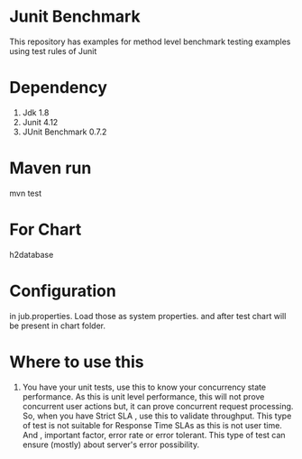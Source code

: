 # Junit Benchmark
This repository has examples for method level benchmark testing examples using test rules of Junit

# Dependency 

1. Jdk 1.8
2. Junit 4.12
3. JUnit Benchmark 0.7.2

# Maven run
mvn test

# For Chart 
h2database

# Configuration 
in jub.properties. Load those as system properties. and after test chart will be present in chart folder. 

 
# Where to use this 
1. You have your unit tests, use this to know your concurrency state performance.
As this is unit level performance, this will not prove concurrent user actions but, it can prove concurrent request processing.
So, when you have Strict SLA , use this to validate throughput. 
This type of test is not suitable for Response Time SLAs as this is not user time. 
And , important factor, error rate or error tolerant. This type of test can ensure (mostly) about server's error possibility. 
  